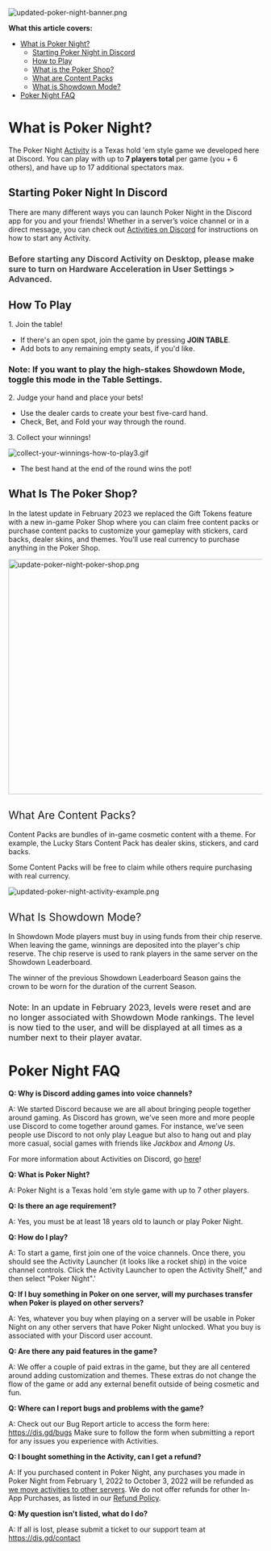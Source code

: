 <p class="wysiwyg-text-align-center"><img src="https://support.discord.com/hc/article_attachments/12336419447191" alt="updated-poker-night-banner.png"></p>
<p><span class="wysiwyg-font-size-large"><strong><span style="font-family: -apple-system, BlinkMacSystemFont, 'Segoe UI', Helvetica, Arial, sans-serif;">What this article covers: <br></span></strong></span></p>
<ul>
    <li>
        <a href="#h_01F51PQ0RA5SKPWAABV4FW2K2K" target="_self">What is Poker Night?</a>
        <ul>
            <li><a href="#docs-internal-guid-c9e548b5-7fff-4b13-0306-dceff7b4ecf4" target="_self">Starting Poker Night in Discord</a></li>
            <li><a href="#h_01GRYW1ANG6C4KPZM00G382000" target="_self">How to Play</a></li>
            <li><a href="#h_01GRYW20YR3GAYSZKQ608GTAQH" target="_self">What is the Poker Shop?</a></li>
            <li><a href="#h_01GRYW28FMQB3QEPZRCT3GM8H2" target="_self">What are Content Packs</a></li>
            <li><a href="#h_01GRYW2F4CT3GQ8E76DN09KG9F" target="_self">What is Showdown Mode?</a></li>
        </ul>
    </li>
    <li><a href="#h_01F4ZHYENSF3VFJR8BEMF8ZPC2" target="_self" rel="undefined">Poker Night FAQ</a></li>
</ul>
<h1 id="h_01F51PQ0RA5SKPWAABV4FW2K2K">What is Poker Night?</h1>
<p><span style="font-weight: 400;">The Poker Night <a href="https://support.discord.com/hc/articles/4422142836759" target="_blank" rel="noopener noreferrer">Activity</a> is a Texas hold 'em style game we developed </span><span style="font-weight: 400;">here at Discord.</span><span style="font-weight: 400;"> You can play with up to<strong> 7 players total</strong> per game (you + 6 others), and have up to 17 additional spectators max.</span></p>
<h2 id="docs-internal-guid-c9e548b5-7fff-4b13-0306-dceff7b4ecf4">Starting Poker Night In Discord</h2>
<p>There are many different ways you can launch Poker Night in the Discord app for you and your friends! Whether in a server’s voice channel or in a direct message, you can check out <a href="https://support.discord.com/hc/en-us/articles/4422142836759-Activities-on-Discord" target="_blank" rel="noopener noreferrer">Activities on Discord</a> for instructions on how to start any Activity.</p>
<h3><span style="color: #434343;" data-darkreader-inline-color="">Before starting any Discord Activity on Desktop, please make sure to turn on Hardware Acceleration in User Settings &gt; Advanced.</span></h3>
<h2 id="h_01GRYW1ANG6C4KPZM00G382000">How To Play</h2>
<p>1. Join the table!</p>
<ul>
    <li class="wysiwyg-text-align-left">If there's an open spot, join the game by pressing <strong>JOIN TABLE</strong>.</li>
    <li class="wysiwyg-text-align-left">Add bots to any remaining empty seats, if you'd like.</li>
</ul>
<h3>Note: If you want to play the high-stakes Showdown Mode, toggle this mode in the Table Settings.</h3>
<p>2. Judge your hand and place your bets!</p>
<ul>
    <li class="wysiwyg-text-align-left">Use the dealer cards to create your best five-card hand.</li>
    <li class="wysiwyg-text-align-left">Check, Bet, and Fold your way through the round.</li>
</ul>
<p>3. Collect your winnings!</p>
<p class="wysiwyg-text-align-center"><img src="https://support.discord.com/hc/article_attachments/12337147145751" alt="collect-your-winnings-how-to-play3.gif"></p>
<ul>
    <li class="wysiwyg-text-align-left">The best hand at the end of the round wins the pot!</li>
</ul>
<h2 id="h_01GRYW20YR3GAYSZKQ608GTAQH">What Is The Poker Shop?</h2>
<p><span style="font-weight: 400;">In the latest update in February 2023 we replaced the Gift Tokens feature with a new in-game Poker Shop where you can </span><span style="font-weight: 400;">claim free content packs or purchase content packs to customize your gameplay with stickers, card backs, dealer skins, and themes</span><span style="font-weight: 400;">. </span><span style="font-weight: 400;">You'll use real currency to purchase anything in the Poker Shop</span><span style="font-weight: 400;">.</span></p>
<p class="wysiwyg-text-align-center"><span style="font-weight: 400;"><img src="https://support.discord.com/hc/article_attachments/12336463513879" alt="update-poker-night-poker-shop.png" width="510" height="466"></span></p>
<h2 id="h_01GRYW28FMQB3QEPZRCT3GM8H2" class="wysiwyg-text-align-left"><span style="font-weight: 400;">What Are Content Packs?</span></h2>
<p><span style="font-weight: 400;">Content Packs are bundles of in-game cosmetic content with a theme. For example, the Lucky Stars Content Pack has dealer skins, stickers, and card backs.</span></p>
<p><span style="font-weight: 400;">Some Content Packs will be free to claim while others require purchasing with real currency.</span></p>
<p class="wysiwyg-text-align-center"><span style="font-weight: 400;"><img src="https://support.discord.com/hc/article_attachments/12336463625879" alt="updated-poker-night-activity-example.png"></span></p>
<h2 id="h_01GRYW2F4CT3GQ8E76DN09KG9F" class="wysiwyg-text-align-left"><span style="font-weight: 400;">What Is Showdown Mode?</span></h2>
<p><span style="font-weight: 400;">In Showdown Mode players must buy in using funds from their chip reserve. When leaving the game, winnings are deposited into the player's chip reserve. The chip reserve is used to rank players in the same server on the Showdown Leaderboard.</span></p>
<p><span style="font-weight: 400;">The winner of the previous Showdown Leaderboard Season gains the crown to be worn for the duration of the current Season.</span></p>
<h3><span style="font-weight: 400;">Note: In an update in February 2023, levels were reset and are no longer associated with Showdown Mode rankings. The level is now tied to the user, and will be displayed at all times as a number next to their player avatar.</span></h3>
<h1 id="h_01F4ZHYENSF3VFJR8BEMF8ZPC2">Poker Night FAQ</h1>
<p><span class="wysiwyg-font-size-large"><strong>Q: Why is Discord adding games into voice channels?</strong></span></p>
<p>A: We started Discord because we are all about bringing people together around gaming. As Discord has grown, we've seen more and more people use Discord to come together around games. For instance, we’ve seen people use Discord to not only play League but also to hang out and play more casual, social games with friends like <em>Jackbox</em> and <em>Among Us</em>.</p>
<p>For more information about Activities on Discord, go <a href="https://support.discord.com/hc/articles/4422142836759" target="_blank" rel="noopener noreferrer">here</a>!</p>
<p><span class="wysiwyg-font-size-large"><strong>Q: What is Poker Night?</strong></span></p>
<p>A: Poker Night is a Texas hold 'em style game with up to 7 other players.</p>
<p><span class="wysiwyg-font-size-large"><strong>Q: Is there an age requirement?</strong></span></p>
<p>A: Yes, you must be at least 18 years old to launch or play Poker Night.</p>
<p><span class="wysiwyg-font-size-large"><strong>Q: How do I play?</strong></span></p>
<p><span style="font-weight: 400;">A: To start a game, first join one of the voice channels. Once there, you should see the Activity Launcher (it looks like a rocket ship) in the voice channel controls. Click the Activity Launcher to open the Activity Shelf," and then select "Poker Night".'<br></span></p>
<p><span class="wysiwyg-font-size-large"><strong>Q: If I buy something in Poker on one server, will my purchases transfer when Poker is played on other servers?<br></strong></span></p>
<p>A: Yes, whatever you buy when playing on a server will be usable in Poker Night on any other servers that have Poker Night unlocked. What you buy is associated with your Discord user account.</p>
<p><span class="wysiwyg-font-size-large"><strong>Q: Are there any paid features in the game?</strong></span></p>
<p><span style="font-weight: 400;">A: We offer a couple of paid extras in the game, but they are all centered around adding customization and themes. These extras do not change the flow of the game or add any external benefit outside of being cosmetic and fun.<br></span></p>
<p><span class="wysiwyg-font-size-large"><strong>Q: Where can I report bugs and problems with the game?</strong></span></p>
<p>A: <span style="font-weight: 400;">Check out our Bug Report article to access the form here: </span><a href="https://dis.gd/bugs" target="_blank" rel="noopener noreferrer">https://dis.gd/bugs</a><span style="font-weight: 400;"> Make sure to follow the form when submitting a report for any issues you experience with Activities. </span></p>
<p><span class="wysiwyg-font-size-large"><strong>Q: I bought something in the Activity, can I get a refund?</strong></span></p>
<p><span style="font-weight: 400;">A: </span><span style="font-weight: 400;">If you purchased content in Poker Night, any purchases you made in Poker Night from February 1, 2022 to October 3, 2022 will be refunded as </span><a href="https://support.discord.com/hc/en-us/articles/4418993678999" target="_blank" rel="noopener">we move activities to other servers</a><span style="font-weight: 400;">. We do not offer refunds for other In-App Purchases, as listed in our </span><a href="https://support.discord.com/hc/en-us/articles/360012668071" target="_blank" rel="noopener">Refund Policy</a><span style="font-weight: 400;">.</span></p>
<p><span class="wysiwyg-font-size-large"><strong>Q: My question isn't listed, what do I do?</strong></span></p>
<p>A: If all is lost, please submit a ticket to our support team at <a class="ql-link" href="https://dis.gd/contact" target="_blank" rel="noopener noreferrer" data-slab-linktype="text">https://dis.gd/contact</a></p>